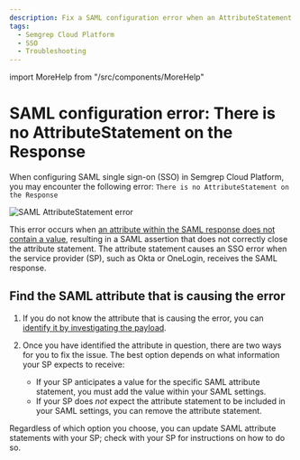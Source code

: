 ```yaml
---
description: Fix a SAML configuration error when an AttributeStatement is missing.
tags:
  - Semgrep Cloud Platform 
  - SSO
  - Troubleshooting
---
```


import MoreHelp from "/src/components/MoreHelp"

# SAML configuration error: There is no AttributeStatement on the Response

When configuring SAML single sign-on (SSO) in Semgrep Cloud Platform, you may encounter the following error: `There is no AttributeStatement on the Response`

![SAML AttributeStatement error](/img/attribute-statement.png#md-width)

This error occurs when [an attribute within the SAML response does not contain a value](https://support.okta.com/help/s/article/SAML-attribute-statement-with-no-value-configured-not-properly-closed-in-assertion?language=en_US), resulting in a SAML assertion that does not correctly close the attribute statement. The attribute statement causes an SSO error when the service provider (SP), such as Okta or OneLogin, receives the SAML response.

## Find the SAML attribute that is causing the error

1. If you do not know the attribute that is causing the error, you can [identify it by investigating the payload](https://support.okta.com/help/s/article/How-to-View-a-SAML-Response-in-Your-Browser-for-Troubleshooting?language=en_US). 

2. Once you have identified the attribute in question, there are two ways for you to fix the issue. The best option depends on what information your SP expects to receive:

   - If your SP anticipates a value for the specific SAML attribute statement, you must add the value within your SAML settings.
   - If your SP does *not* expect the attribute statement to be included in your SAML settings, you can remove the attribute statement.

  Regardless of which option you choose, you can update SAML attribute statements with your SP; check with your SP for instructions on how to do so.

<MoreHelp />
